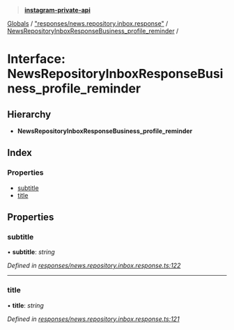 > **[instagram-private-api](../README.md)**

[Globals](../README.md) / ["responses/news.repository.inbox.response"](../modules/_responses_news_repository_inbox_response_.md) / [NewsRepositoryInboxResponseBusiness_profile_reminder](_responses_news_repository_inbox_response_.newsrepositoryinboxresponsebusiness_profile_reminder.md) /

# Interface: NewsRepositoryInboxResponseBusiness_profile_reminder

## Hierarchy

* **NewsRepositoryInboxResponseBusiness_profile_reminder**

## Index

### Properties

* [subtitle](_responses_news_repository_inbox_response_.newsrepositoryinboxresponsebusiness_profile_reminder.md#subtitle)
* [title](_responses_news_repository_inbox_response_.newsrepositoryinboxresponsebusiness_profile_reminder.md#title)

## Properties

###  subtitle

• **subtitle**: *string*

*Defined in [responses/news.repository.inbox.response.ts:122](https://github.com/dilame/instagram-private-api/blob/e9c516c/src/responses/news.repository.inbox.response.ts#L122)*

___

###  title

• **title**: *string*

*Defined in [responses/news.repository.inbox.response.ts:121](https://github.com/dilame/instagram-private-api/blob/e9c516c/src/responses/news.repository.inbox.response.ts#L121)*